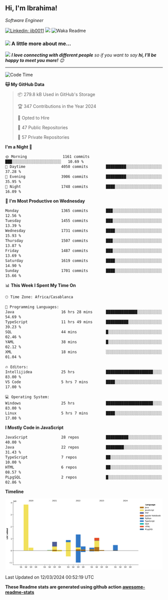<h2>Hi, I'm Ibrahima! </h2>
<p><em>Software Engineer 
</em></p>


[![Linkedin: iib0011](https://img.shields.io/badge/-iib0011-blue?style=flat-square&logo=Linkedin&logoColor=white&link=https://www.linkedin.com/in/iib0011/)](https://www.linkedin.com/in/iib0011/)
![](https://visitor-badge.glitch.me/badge?page_id=iib0011)
![Waka Readme](https://github.com/iib0011/iib0011/workflows/Waka%20Readme/badge.svg)


### <img src="https://media.giphy.com/media/VgCDAzcKvsR6OM0uWg/giphy.gif" width="50"> A little more about me...  


<img src="https://media.giphy.com/media/LnQjpWaON8nhr21vNW/giphy.gif" width="60"> <em><b>I love connecting with different people</b> so if you want to say <b>hi, I'll be happy to meet you more!</b> 😊</em>

---
<!--START_SECTION:waka-->
![Code Time](http://img.shields.io/badge/Code%20Time-3%2C101%20hrs%2025%20mins-blue)

**🐱 My GitHub Data** 

> 📦 279.8 kB Used in GitHub's Storage 
 > 
> 🏆 347 Contributions in the Year 2024
 > 
> 💼 Opted to Hire
 > 
> 📜 47 Public Repositories 
 > 
> 🔑 57 Private Repositories 
 > 
**I'm a Night 🦉** 

```text
🌞 Morning                1161 commits        ███░░░░░░░░░░░░░░░░░░░░░░   10.69 % 
🌆 Daytime                4050 commits        █████████░░░░░░░░░░░░░░░░   37.28 % 
🌃 Evening                3906 commits        █████████░░░░░░░░░░░░░░░░   35.95 % 
🌙 Night                  1748 commits        ████░░░░░░░░░░░░░░░░░░░░░   16.09 % 
```
📅 **I'm Most Productive on Wednesday** 

```text
Monday                   1365 commits        ███░░░░░░░░░░░░░░░░░░░░░░   12.56 % 
Tuesday                  1455 commits        ███░░░░░░░░░░░░░░░░░░░░░░   13.39 % 
Wednesday                1731 commits        ████░░░░░░░░░░░░░░░░░░░░░   15.93 % 
Thursday                 1507 commits        ███░░░░░░░░░░░░░░░░░░░░░░   13.87 % 
Friday                   1487 commits        ███░░░░░░░░░░░░░░░░░░░░░░   13.69 % 
Saturday                 1619 commits        ████░░░░░░░░░░░░░░░░░░░░░   14.90 % 
Sunday                   1701 commits        ████░░░░░░░░░░░░░░░░░░░░░   15.66 % 
```


📊 **This Week I Spent My Time On** 

```text
🕑︎ Time Zone: Africa/Casablanca

💬 Programming Languages: 
Java                     16 hrs 28 mins      ██████████████░░░░░░░░░░░   54.69 % 
TypeScript               11 hrs 49 mins      ██████████░░░░░░░░░░░░░░░   39.23 % 
SQL                      44 mins             █░░░░░░░░░░░░░░░░░░░░░░░░   02.46 % 
YAML                     38 mins             █░░░░░░░░░░░░░░░░░░░░░░░░   02.12 % 
XML                      18 mins             ░░░░░░░░░░░░░░░░░░░░░░░░░   01.04 % 

🔥 Editors: 
Intellijidea             25 hrs              █████████████████████░░░░   83.00 % 
VS Code                  5 hrs 7 mins        ████░░░░░░░░░░░░░░░░░░░░░   17.00 % 

💻 Operating System: 
Windows                  25 hrs              █████████████████████░░░░   83.00 % 
Linux                    5 hrs 7 mins        ████░░░░░░░░░░░░░░░░░░░░░   17.00 % 
```

**I Mostly Code in JavaScript** 

```text
JavaScript               28 repos            ██████████░░░░░░░░░░░░░░░   40.00 % 
Java                     22 repos            ████████░░░░░░░░░░░░░░░░░   31.43 % 
TypeScript               7 repos             ██░░░░░░░░░░░░░░░░░░░░░░░   10.00 % 
HTML                     6 repos             ██░░░░░░░░░░░░░░░░░░░░░░░   08.57 % 
PLpgSQL                  2 repos             █░░░░░░░░░░░░░░░░░░░░░░░░   02.86 % 
```



**Timeline**

![Lines of Code chart](https://raw.githubusercontent.com/iib0011/iib0011/master/assets/bar_graph.png)


 Last Updated on 12/03/2024 00:52:19 UTC
<!--END_SECTION:waka-->

**These Readme stats are generated using github action [awesome-readme-stats](https://github.com/iib0011/waka-readme-stats)**
